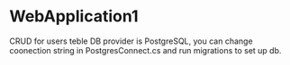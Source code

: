 # WebApplication1
CRUD for users teble 
DB provider is PostgreSQL, you can change coonection string in PostgresConnect.cs and run migrations to set up db.
